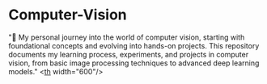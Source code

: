 # Computer-Vision
"🚀 My personal journey into the world of computer vision, starting with foundational concepts and evolving into hands-on projects. This repository documents my learning process, experiments, and projects in computer vision, from basic image processing techniques to advanced deep learning models."
<[th](https://github.com/user-attachments/assets/c6bbf95d-a0c3-4526-b280-b3d3b7d652d5)  width="600"/>
